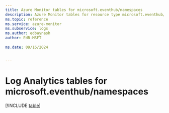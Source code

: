 ```yaml
---
title: Azure Monitor tables for microsoft.eventhub/namespaces
description: Azure Monitor tables for resource type microsoft.eventhub/namespaces
ms.topic: reference
ms.service: azure-monitor
ms.subservice: logs
ms.author: edbaynash
author: EdB-MSFT
   
ms.date: 09/16/2024


---
```


# Log Analytics tables for microsoft.eventhub/namespaces  

[!INCLUDE [table](~/reusable-content/ce-skilling/azure/includes/azure-monitor/reference/tables/microsoft-eventhub_namespaces-include.md)]

